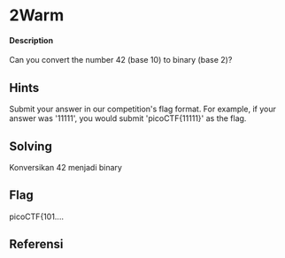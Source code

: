 # 2Warm
#### Description

Can you convert the number 42 (base 10) to binary (base 2)?
## Hints
Submit your answer in our competition's flag format. For example, if your answer was '11111', you would submit 'picoCTF{11111}' as the flag.
## Solving
Konversikan 42 menjadi binary
## Flag
picoCTF{101....
## Referensi
